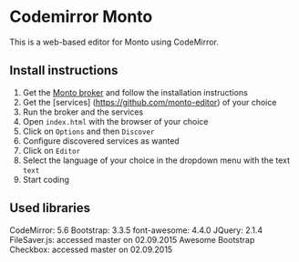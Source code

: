 Codemirror Monto
================

This is a web-based editor for Monto using CodeMirror.

Install instructions
--------------------

1. Get the [Monto broker](https://github.com/monto-editor/broker)
   and follow the installation instructions
2. Get the [services] (https://github.com/monto-editor) of your choice
3. Run the broker and the services
4. Open `index.html` with the browser of your choice
5. Click on `Options` and then `Discover`
6. Configure discovered services as wanted
7. Click on `Editor`
8. Select the language of your choice in the dropdown menu with the text `text`
9. Start coding

Used libraries
-----------------

CodeMirror: 5.6
Bootstrap: 3.3.5
font-awesome: 4.4.0
JQuery: 2.1.4
FileSaver.js: accessed master on 02.09.2015
Awesome Bootstrap Checkbox: accessed master on 02.09.2015
